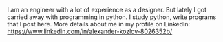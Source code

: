 I am an engineer with a lot of experience as a designer. 
But lately I got carried away with programming in python. 
I study python, write programs that I post here.
More details about me in my profile on LinkedIn: https://www.linkedin.com/in/alexander-kozlov-8026352b/
